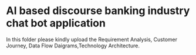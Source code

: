 # AI based discourse banking industry chat bot application

In this folder please kindly upload the Requirement Analysis, Customer Journey, Data Flow Daigrams,Technology Architecture.
